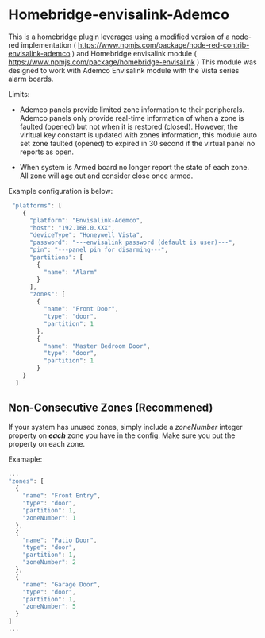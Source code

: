 # Homebridge-envisalink-Ademco

This is a homebridge plugin leverages using a modified version of a node-red implementation ( https://www.npmjs.com/package/node-red-contrib-envisalink-ademco ) and Homebridge envisalink module ( https://www.npmjs.com/package/homebridge-envisalink )
This module was designed to work with Ademco Envisalink module with the Vista series alarm boards.

Limits:
  * Ademco panels provide limited zone information to their peripherals. Ademco panels only provide real-time information of when a zone is faulted (opened) but not when it is restored (closed). However, the viritual key constant is updated with zones information, this module auto set zone faulted (opened) to expired in 30 second if the virtual panel no reports as open.

  * When system is Armed board no longer report the state of each zone. All zone will age out and consider close once armed. 


Example configuration is below:


```javascript
 "platforms": [
    {
      "platform": "Envisalink-Ademco",
      "host": "192.168.0.XXX",
      "deviceType": "Honeywell Vista",
      "password": "---envisalink password (default is user)---",
      "pin": "---panel pin for disarming---",
      "partitions": [
        {
          "name": "Alarm"
        }
      ],
      "zones": [
        {
          "name": "Front Door",
          "type": "door",
          "partition": 1
        },
        {
          "name": "Master Bedroom Door",
          "type": "door",
          "partition": 1
        }
    }
  ]
```

## Non-Consecutive Zones (Recommened)
If your system has unused zones, simply include a *zoneNumber* integer property on ***each*** zone you have in the config. Make sure you put the property on each zone.

Examaple:
```javascript
...
"zones": [
  {
    "name": "Front Entry",
    "type": "door",
    "partition": 1,
    "zoneNumber": 1
  },
  {
    "name": "Patio Door",
    "type": "door",
    "partition": 1,
    "zoneNumber": 2
  },
  {
    "name": "Garage Door",
    "type": "door",
    "partition": 1,
    "zoneNumber": 5
  }
]
...
